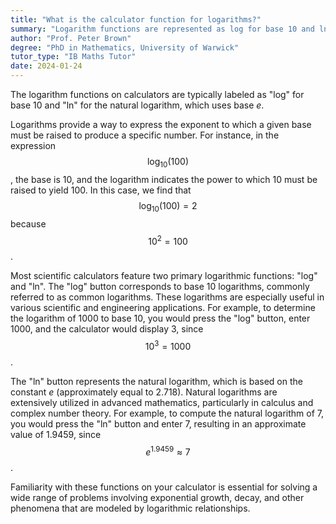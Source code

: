 ```yaml
---
title: "What is the calculator function for logarithms?"
summary: "Logarithm functions are represented as log for base 10 and ln for base e on calculators."
author: "Prof. Peter Brown"
degree: "PhD in Mathematics, University of Warwick"
tutor_type: "IB Maths Tutor"
date: 2024-01-24
---
```


The logarithm functions on calculators are typically labeled as "log" for base 10 and "ln" for the natural logarithm, which uses base $e$.

Logarithms provide a way to express the exponent to which a given base must be raised to produce a specific number. For instance, in the expression $$ \log_{10}(100) $$, the base is $10$, and the logarithm indicates the power to which $10$ must be raised to yield $100$. In this case, we find that $$ \log_{10}(100) = 2 $$ because $$ 10^2 = 100 $$.

Most scientific calculators feature two primary logarithmic functions: "log" and "ln". The "log" button corresponds to base 10 logarithms, commonly referred to as common logarithms. These logarithms are especially useful in various scientific and engineering applications. For example, to determine the logarithm of $1000$ to base $10$, you would press the "log" button, enter $1000$, and the calculator would display $3$, since $$ 10^3 = 1000 $$.

The "ln" button represents the natural logarithm, which is based on the constant $e$ (approximately equal to $2.718$). Natural logarithms are extensively utilized in advanced mathematics, particularly in calculus and complex number theory. For example, to compute the natural logarithm of $7$, you would press the "ln" button and enter $7$, resulting in an approximate value of $1.9459$, since $$ e^{1.9459} \approx 7 $$.

Familiarity with these functions on your calculator is essential for solving a wide range of problems involving exponential growth, decay, and other phenomena that are modeled by logarithmic relationships.
    